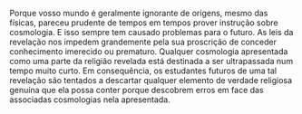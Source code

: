 ﻿Porque vosso mundo é geralmente ignorante de origens, mesmo das físicas, pareceu prudente de tempos em tempos prover instrução sobre cosmologia. E isso sempre tem causado problemas para o futuro. As leis da revelação nos impedem grandemente pela sua proscrição de conceder conhecimento imerecido ou prematuro. Qualquer cosmologia apresentada como uma parte da religião revelada está destinada a ser ultrapassada num tempo muito curto. Em consequência, os estudantes futuros de uma tal revelação são tentados a descartar qualquer elemento de verdade religiosa genuína que ela possa conter porque descobrem erros em face das associadas cosmologias nela apresentada.